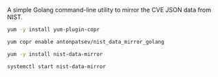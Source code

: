 A simple Golang command-line utility to mirror the CVE JSON data from NIST.

```bash
yum -y install yum-plugin-copr

yum copr enable antonpatsev/nist_data_mirror_golang

yum -y install nist-data-mirror

systemctl start nist-data-mirror
```
